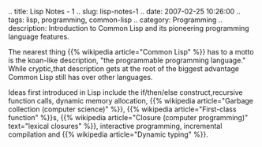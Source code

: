 .. title: Lisp Notes - 1
.. slug: lisp-notes-1
.. date: 2007-02-25 10:26:00
.. tags: lisp, programming, common-lisp
.. category: Programming
.. description: Introduction to Common Lisp and its pioneering programming language features.

The nearest thing {{% wikipedia article="Common Lisp" %}} has to a motto is the koan-like description, "the
programmable programming language." While cryptic,that description gets at the
root of the biggest advantage Common Lisp still has over other languages.

Ideas first introduced in Lisp include the if/then/else construct,recursive
function calls, dynamic memory allocation, {{% wikipedia article="Garbage collection (computer science)" %}}, {{% wikipedia article="First-class function" %}}s, {{% wikipedia article="Closure (computer programming)" text="lexical closures" %}},
interactive programming, incremental compilation and {{% wikipedia article="Dynamic typing" %}}.
